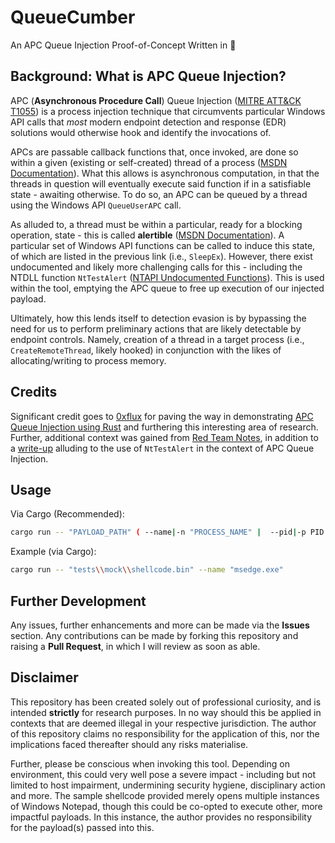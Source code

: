 # QueueCumber
An APC Queue Injection Proof-of-Concept Written in :crab:

## Background: What is APC Queue Injection?

APC (**Asynchronous Procedure Call**) Queue Injection ([MITRE ATT&CK T1055](https://attack.mitre.org/techniques/T1055/004/)) is a process injection technique that circumvents particular Windows API calls that *most* modern endpoint detection and response (EDR) solutions would otherwise hook and identify the invocations of.

APCs are passable callback functions that, once invoked, are done so within a given (existing or self-created) thread of a process ([MSDN Documentation](https://learn.microsoft.com/en-us/windows/win32/sync/asynchronous-procedure-calls)). What this allows is asynchronous computation, in that the threads in question will eventually execute said function if in a satisfiable state - awaiting otherwise. To do so, an APC can be queued by a thread using the Windows API ```QueueUserAPC``` call.

As alluded to, a thread must be within a particular, ready for a blocking operation, state - this is called **alertible** ([MSDN Documentation](https://learn.microsoft.com/en-us/windows/win32/fileio/alertable-i-o)). A particular set of Windows API functions can be called to induce this state, of which are listed in the previous link (i.e., ```SleepEx```). However, there exist undocumented and likely more challenging calls for this - including the NTDLL function ```NtTestAlert``` ([NTAPI Undocumented Functions](http://undocumented.ntinternals.net/index.html?page=UserMode%2FUndocumented%20Functions%2FAPC%2FNtTestAlert.html)). This is used within the tool, emptying the APC queue to free up execution of our injected payload.

Ultimately, how this lends itself to detection evasion is by bypassing the need for us to perform preliminary actions that are likely detectable by endpoint controls. Namely, creation of a thread in a target process (i.e., ```CreateRemoteThread```, likely hooked) in conjunction with the likes of allocating/writing to process memory.

## Credits

Significant credit goes to [0xflux](https://github.com/0xflux) for paving the way in demonstrating [APC Queue Injection using Rust](https://github.com/0xflux/Rust-APC-Queue-Injection) and furthering this interesting area of research. Further, additional context was gained from [Red Team Notes](https://www.ired.team/offensive-security/code-injection-process-injection/apc-queue-code-injection), in addition to a [write-up](https://www.ired.team/offensive-security/code-injection-process-injection/shellcode-execution-in-a-local-process-with-queueuserapc-and-nttestalert) alluding to the use of ```NtTestAlert``` in the context of APC Queue Injection.

## Usage

Via Cargo (Recommended):
```bash
cargo run -- "PAYLOAD_PATH" ( --name|-n "PROCESS_NAME" |  --pid|-p PID )
```

Example (via Cargo):

```bash
cargo run -- "tests\\mock\\shellcode.bin" --name "msedge.exe"
```

## Further Development

Any issues, further enhancements and more can be made via the **Issues** section. Any contributions can be made by forking this repository and raising a **Pull Request**, in which I will review as soon as able.

## Disclaimer

This repository has been created solely out of professional curiosity, and is intended **strictly** for research purposes. In no way should this be applied in contexts that are deemed illegal in your respective jurisdiction. The author of this repository claims no responsibility for the application of this, nor the implications faced thereafter should any risks materialise.

Further, please be conscious when invoking this tool. Depending on environment, this could very well pose a severe impact - including but not limited to host impairment, undermining security hygiene, disciplinary action and more. The sample shellcode provided merely opens multiple instances of Windows Notepad, though this could be co-opted to execute other, more impactful payloads. In this instance, the author provides no responsibility for the payload(s) passed into this.